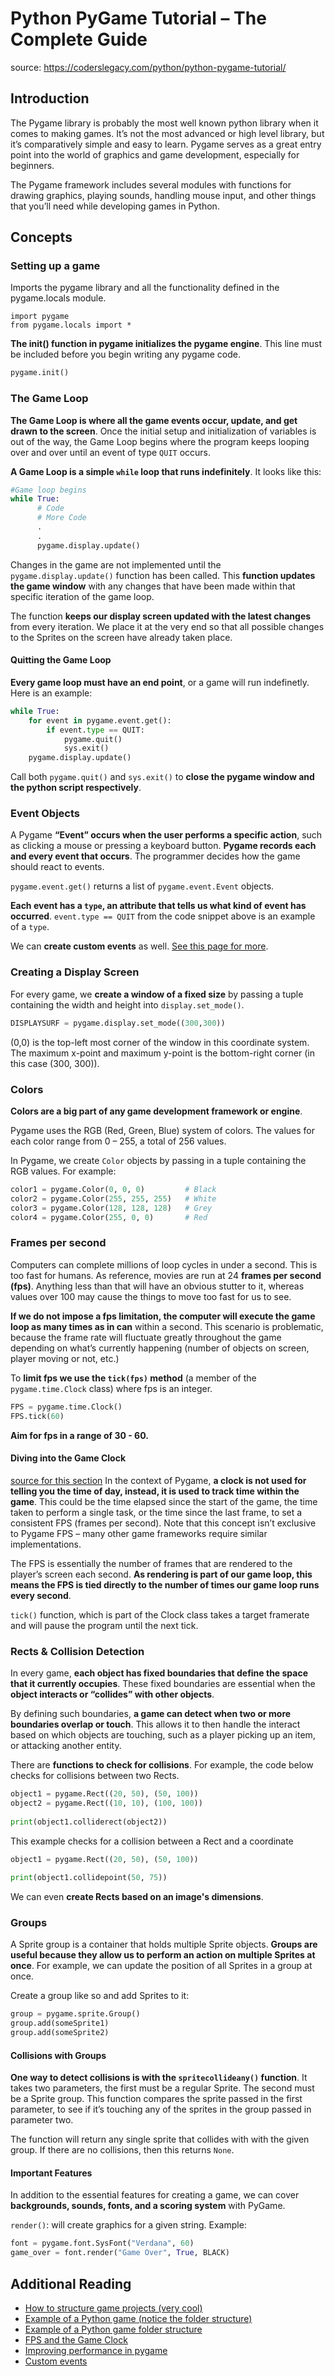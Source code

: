 # Python PyGame Tutorial – The Complete Guide
source: https://coderslegacy.com/python/python-pygame-tutorial/

## Introduction
The Pygame library is probably the most well known python library when it comes to making games. It’s not the most advanced or high level library, but it’s comparatively simple and easy to learn. Pygame serves as a great entry point into the world of graphics and game development, especially for beginners.

The Pygame framework includes several modules with functions for drawing graphics, playing sounds, handling mouse input, and other things that you’ll need while developing games in Python.

## Concepts

### Setting up a game

Imports the pygame library and all the functionality defined in the pygame.locals module.

```
import pygame
from pygame.locals import *
```

**The init() function in pygame initializes the pygame engine**. This line must be included before you begin writing any pygame code.

```python
pygame.init()
```

### The Game Loop
**The Game Loop is where all the game events occur, update, and get drawn to the screen**. Once the initial setup and initialization of variables is out of the way, the Game Loop begins where the program keeps looping over and over until an event of type `QUIT` occurs.

**A Game Loop is a simple `while` loop that runs indefinitely**. It looks like this:

```python
#Game loop begins
while True:
      # Code
      # More Code
      .
      .
      pygame.display.update()
```

Changes in the game are not implemented until the `pygame.display.update()` function has been called. This **function updates the game window** with any changes that have been made within that specific iteration of the game loop. 

The function **keeps our display screen updated with the latest changes** from every iteration. We place it at the very end so that all possible changes to the Sprites on the screen have already taken place.

#### Quitting the Game Loop
**Every game loop must have an end point**, or a game will run indefinetly. Here is an example:

```python
while True:
    for event in pygame.event.get():
        if event.type == QUIT:
            pygame.quit()
            sys.exit()
    pygame.display.update()
```

Call both `pygame.quit()` and `sys.exit()` to **close the pygame window and the python script respectively**.

### Event Objects
A Pygame **“Event” occurs when the user performs a specific action**, such as clicking a mouse or pressing a keyboard button. **Pygame records each and every event that occurs**. The programmer decides how the game should react to events.

`pygame.event.get()` returns a list of `pygame.event.Event` objects.

**Each event has a `type`, an attribute that tells us what kind of event has occurred**. `event.type == QUIT` from the code snippet above is an example of a `type`.

We can **create custom events** as well. [See this page for more](https://coderslegacy.com/python/pygame-userevents/).

### Creating a Display Screen
For every game, we **create a window of a fixed size** by passing a tuple containing the width and height into `display.set_mode()`.

```python
DISPLAYSURF = pygame.display.set_mode((300,300))
```

(0,0) is the top-left most corner of the window in this coordinate system. The maximum x-point and maximum y-point is the bottom-right corner (in this case (300, 300)).

### Colors
**Colors are a big part of any game development framework or engine**.

Pygame uses the RGB (Red, Green, Blue) system of colors. The values for each color range from 0 – 255, a total of 256 values.

In Pygame, we create `Color` objects by passing in a tuple containing the RGB values. For example:

```python
color1 = pygame.Color(0, 0, 0)         # Black
color2 = pygame.Color(255, 255, 255)   # White
color3 = pygame.Color(128, 128, 128)   # Grey
color4 = pygame.Color(255, 0, 0)       # Red
```

### Frames per second
Computers can complete millions of loop cycles in under a second. This is too fast for humans. As reference, movies are run at 24 **frames per second (fps)**. Anything less than that will have an obvious stutter to it, whereas values over 100 may cause the things to move too fast for us to see.

**If we do not impose a fps limitation, the computer will execute the game loop as many times as in can** within a second. This scenario is problematic, because the frame rate will fluctuate greatly throughout the game depending on what’s currently happening (number of objects on screen, player moving or not, etc.)

To **limit fps we use the `tick(fps)` method** (a member of the `pygame.time.Clock` class) where fps is an integer.

```python
FPS = pygame.time.Clock()
FPS.tick(60)
```

**Aim for fps in a range of 30 - 60.**

#### Diving into the Game Clock
[source for this section](https://gamedevacademy.org/pygame-fps-tutorial/)
In the context of Pygame, **a clock is not used for telling you the time of day, instead, it is used to track time within the game**.  This could be the time elapsed since the start of the game, the time taken to perform a single task, or the time since the last frame, to set a consistent FPS (frames per second). Note that this concept isn’t exclusive to Pygame FPS – many other game frameworks require similar implementations.

The FPS is essentially the number of frames that are rendered to the player’s screen each second. **As rendering is part of our game loop, this means the FPS is tied directly to the number of times our game loop runs every second**.

`tick()` function, which is part of the Clock class takes a target framerate and will pause the program until the next tick.

### Rects & Collision Detection
In every game, **each object has fixed boundaries that define the space that it currently occupies**. These fixed boundaries are essential when the **object interacts or “collides” with other objects**.

By defining such boundaries, **a game can detect when two or more boundaries overlap or touch**. This allows it to then handle the interact based on which objects are touching, such as a player picking up an item, or attacking another entity.

There are **functions to check for collisions**. For example, the code below checks for collisions between two Rects.

```python
object1 = pygame.Rect((20, 50), (50, 100))
object2 = pygame.Rect((10, 10), (100, 100))
 
print(object1.colliderect(object2))
```

This example checks for a collision between a Rect and a coordinate
```python
object1 = pygame.Rect((20, 50), (50, 100))
 
print(object1.collidepoint(50, 75))
```

We can even **create Rects based on an image's dimensions**.

### Groups
A Sprite group is a container that holds multiple Sprite objects. **Groups are useful because they allow us to perform an action on multiple Sprites at once**. For example, we can update the position of all Sprites in a group at once.

Create a group like so and add Sprites to it:
```python
group = pygame.sprite.Group()
group.add(someSprite1)
group.add(someSprite2)
```

#### Collisions with Groups
**One way to detect collisions is with the `spritecollideany()` function**.
It takes two parameters, the first must be a regular Sprite. The second must be a Sprite group. This function compares the sprite passed in the first parameter, to see if it’s touching any of the sprites in the group passed in parameter two.

The function will return any single sprite that collides with with the given group. If there are no collisions, then this returns `None`.

#### Important Features
In addition to the essential features for creating a game, we can cover **backgrounds, sounds, fonts, and a scoring system** with PyGame.

`render()`: will create graphics for a given string. Example:

```python
font = pygame.font.SysFont("Verdana", 60)
game_over = font.render("Game Over", True, BLACK)
```

## Additional Reading
* [How to structure game projects (very cool)](https://joshanthony.info/2021/12/06/how-i-structure-my-game-projects/)
* [Example of a Python game (notice the folder structure)](https://github.com/Mekire/pygame-mutiscene-template-with-movie/tree/master)
* [Example of a Python game folder structure](https://python-forum.io/thread-6431.html)
* [FPS and the Game Clock](https://gamedevacademy.org/pygame-fps-tutorial/)
* [Improving performance in pygame](https://coderslegacy.com/improving-speed-performance-in-pygame/)
* [Custom events](https://coderslegacy.com/python/pygame-userevents/)